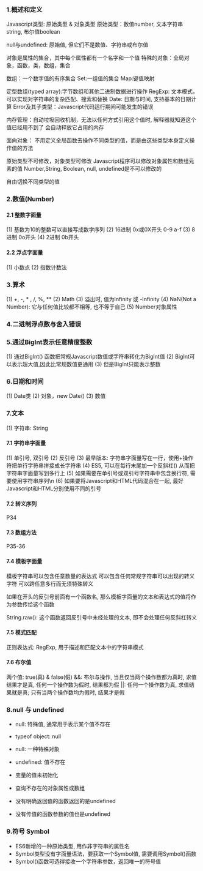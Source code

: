 ### 1.概述和定义
Javascript类型: 原始类型 & 对象类型
原始类型：数值number, 文本字符串string, 布尔值boolean

null与undefined: 原始值, 但它们不是数值、字符串或布尔值

对象是属性的集合，其中每个属性都有一个名字和一个值
特殊的对象：全局对象，函数，类，数组，集合

数组：一个数字值的有序集合
Set:一组值的集合
Map:键值映射

定型数组(typed array):字节数组和其他二进制数据进行操作
RegExp: 文本模式，可以实现对字符串的复杂匹配、搜索和替换
Date: 日期与时间, 支持基本的日期计算
Error及其子类型：Javascript代码运行期间可能发生的错误

内存管理：自动垃圾回收机制，无法以任何方式引用这个值时, 解释器就知道这个值已经用不到了
会自动释放它占用的内存

面向对象： 不用定义全局函数去操作不同类型的值，而是由这些类型本身定义操作值的方法

原始类型不可修改，对象类型可修改
Javascript程序可以修改对象属性和数组元素的值
Number,String, Boolean, null, undefined是不可以修改的

自由切换不同类型的值


### 2.数值(Number)
#### 2.1 整数字面量
(1) 基数为10的整数可以直接写成数字序列
(2) 16进制 0x或0X开头 0-9 a-f
(3) 8进制 0o开头
(4) 2进制 0b开头

#### 2.2 浮点字面量
(1) 小数点
(2) 指数计数法

### 3.算术
(1) +, -, * , /, %, **
(2) Math
(3) 溢出时, 值为Infinity 或 -Infinity
(4) NaN(Not a Number): 它与任何值比较都不相等, 也不等于自己
(5) Number对象属性

### 4.二进制浮点数与舍入错误

### 5.通过BigInt表示任意精度整数
(1) 通过BigInt() 函数把常规Javascript数值或字符串转化为BigInt值
(2) BigInt可以表示超大值,因此比常规数值更通用
(3) 但是BigInt只能表示整数

### 6.日期和时间
(1) Date类
(2) 对象，new Date()
(3) 数值

### 7.文本
(1) 字符串: String

#### 7.1 字符串字面量
(1) 单引号, 双引号
(2) 反引号
(3) 最早版本: 字符串字面量写在一行，使用+操作符把单行字符串拼接成长字符串
(4) ES5, 可以在每行末尾加一个反斜杠(\) 从而把字符串字面量写到多行上
(5) 如果需要在单引号或双引号字符串中包含换行符, 需要使用字符串序列\n
(6) 如果要将Javascript和HTML代码混合在一起, 最好Javascript和HTML分别使用不同的引号

#### 7.2 转义序列
P34

#### 7.3 数组方法
P35-36

#### 7.4 模板字面量
模板字符串可以包含任意数量的表达式
可以包含任何常规字符串可以出现的转义字符
可以跨任意多行而无须特殊转义

如果在开头的反引号前面有一个函数名, 那么模板字面量的文本和表达式的值将作为参数传给这个函数

String.raw(): 这个函数返回反引号中未经处理的文本, 即不会处理任何反斜杠转义

#### 7.5 模式匹配
正则表达式: RegExp, 用于描述和匹配文本中的字符串模式
<!-- /^HTML/ 
    /[1-9][0-9]*/ 匹配非0数字, 后面跟着任意数字
    /\bjavascript\b/i 匹配javascript，不区分大小写
-->

#### 7.6 布尔值
两个值: true(真) & false(假)
&&: 布尔与操作, 当且仅当两个操作数都为真时, 求值结果才是真, 任何一个操作数为假时, 结果都为假
||: 任何一个操作数为真, 求值结果就是真; 只有当两个操作数均为假时, 结果才是假

### 8.null 与 undefined
* null: 特殊值, 通常用于表示某个值不存在
* typeof object: null
* null: 一种特殊对象

* undefined: 值不存在
* 变量的值未初始化
* 查询不存在的对象属性或数组
* 没有明确返回值的函数返回的是undefined
* 没有传值的函数参数的值也是undefined
  
### 9.符号 Symbol
* ES6新增的一种原始类型, 用作非字符串的属性名
* Symbol类型没有字面量语法，要获取一个Symbol值, 需要调用Symbol()函数
* Symbol()函数可选得接收一个字符串参数，返回唯一的符号值













